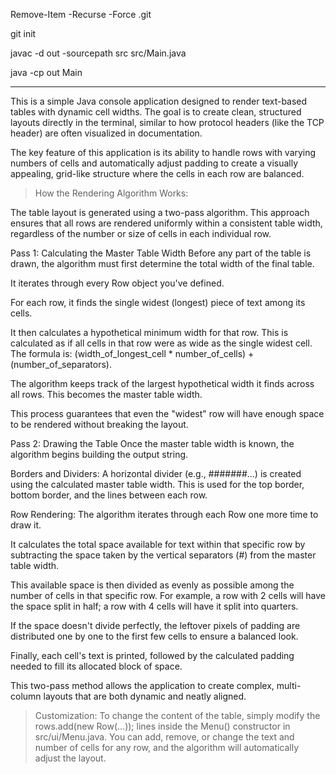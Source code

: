 Remove-Item -Recurse -Force .git

git init

javac -d out -sourcepath src src/Main.java

java -cp out Main


------------------------------------------


This is a simple Java console application designed to render text-based tables with dynamic cell widths. The goal is to create clean, structured layouts directly in the terminal, similar to how protocol headers (like the TCP header) are often visualized in documentation.

The key feature of this application is its ability to handle rows with varying numbers of cells and automatically adjust padding to create a visually appealing, grid-like structure where the cells in each row are balanced.

> How the Rendering Algorithm Works:

The table layout is generated using a two-pass algorithm. This approach ensures that all rows are rendered uniformly within a consistent table width, regardless of the number or size of cells in each individual row.

Pass 1: Calculating the Master Table Width
Before any part of the table is drawn, the algorithm must first determine the total width of the final table.

It iterates through every Row object you've defined.

For each row, it finds the single widest (longest) piece of text among its cells.

It then calculates a hypothetical minimum width for that row. This is calculated as if all cells in that row were as wide as the single widest cell. The formula is: (width_of_longest_cell * number_of_cells) + (number_of_separators).

The algorithm keeps track of the largest hypothetical width it finds across all rows. This becomes the master table width.

This process guarantees that even the "widest" row will have enough space to be rendered without breaking the layout.

Pass 2: Drawing the Table
Once the master table width is known, the algorithm begins building the output string.

Borders and Dividers: A horizontal divider (e.g., #######...) is created using the calculated master table width. This is used for the top border, bottom border, and the lines between each row.

Row Rendering: The algorithm iterates through each Row one more time to draw it.

It calculates the total space available for text within that specific row by subtracting the space taken by the vertical separators (#) from the master table width.

This available space is then divided as evenly as possible among the number of cells in that specific row. For example, a row with 2 cells will have the space split in half; a row with 4 cells will have it split into quarters.

If the space doesn't divide perfectly, the leftover pixels of padding are distributed one by one to the first few cells to ensure a balanced look.

Finally, each cell's text is printed, followed by the calculated padding needed to fill its allocated block of space.

This two-pass method allows the application to create complex, multi-column layouts that are both dynamic and neatly aligned.

> Customization:
To change the content of the table, simply modify the rows.add(new Row(...)); lines inside the Menu() constructor in src/ui/Menu.java. You can add, remove, or change the text and number of cells for any row, and the algorithm will automatically adjust the layout.
